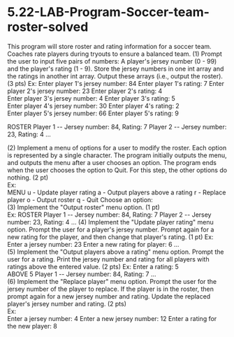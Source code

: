 # 5.22-LAB-Program-Soccer-team-roster-solved
This program will store roster and rating information for a soccer team. Coaches rate players during tryouts to ensure a balanced team.  (1) Prompt the user to input five pairs of numbers: A player's jersey number (0 - 99) and the player's rating (1 - 9). Store the jersey numbers in one int array and the ratings in another int array. Output these arrays (i.e., output the roster). (3 pts) 
Ex:  Enter player 1's jersey number: 84 Enter player 1's rating: 7 
Enter player 2's jersey number: 23 Enter player 2's rating: 4  
Enter player 3's jersey number: 4 Enter player 3's rating: 5  
Enter player 4's jersey number: 30 Enter player 4's rating: 2  
Enter player 5's jersey number: 66 Enter player 5's rating: 9  

ROSTER 
Player 1 -- Jersey number: 84, Rating: 7 
Player 2 -- Jersey number: 23, Rating: 4 
...  

(2) Implement a menu of options for a user to modify the roster. Each option is represented by a single character. The program initially outputs the menu, and outputs the menu after a user chooses an option. The program ends when the user chooses the option to Quit. For this step, the other options do nothing. (2 pt)  
Ex:  
MENU 
u - Update player rating 
a - Output players above a rating 
r - Replace player 
o - Output roster 
q - Quit  Choose an option:   
(3) Implement the "Output roster" menu option. (1 pt)  
Ex:  ROSTER Player 1 -- Jersey number: 84, Rating: 7 
Player 2 -- Jersey number: 23, Rating: 4 ...  (4) 
Implement the "Update player rating" menu option. Prompt the user for a player's jersey number. Prompt again for a new rating for the player, and then change that player's rating. (1 pt) 
Ex:  
Enter a jersey number: 23 Enter a new rating for player: 6 ...  
(5) Implement the "Output players above a rating" menu option. Prompt the user for a rating. Print the jersey number and rating for all players with ratings above the entered value. (2 pts)  Ex:  Enter a rating: 5  
ABOVE 5
Player 1 -- Jersey number: 84, Rating: 7 ...  
(6) Implement the "Replace player" menu option. Prompt the user for the jersey number of the player to replace. If the player is in the roster, then prompt again for a new jersey number and rating. Update the replaced player's jersey number and rating. (2 pts)  
Ex:  
Enter a jersey number: 4
Enter a new jersey number: 12 Enter a rating for the new player: 8
